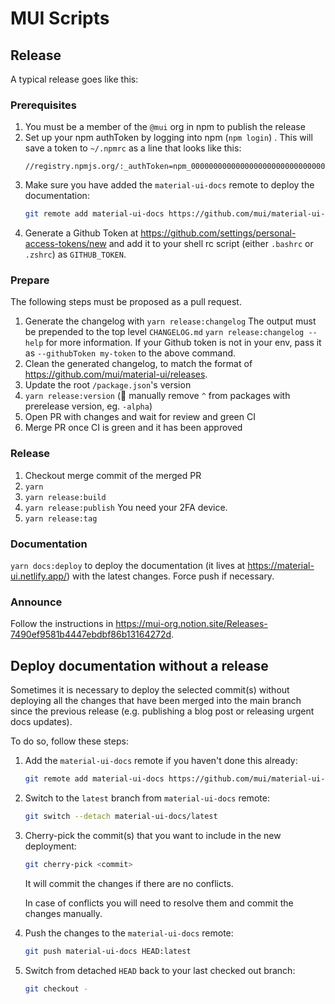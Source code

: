 # MUI Scripts

## Release

A typical release goes like this:

### Prerequisites

1. You must be a member of the `@mui` org in npm to publish the release
2. Set up your npm authToken by logging into npm (`npm login`) . This will save a token to `~/.npmrc` as a line that looks
   like this:
   ```text
   //registry.npmjs.org/:_authToken=npm_000000000000000000000000000000000000
   ```
3. Make sure you have added the `material-ui-docs` remote to deploy the documentation:
   ```sh
   git remote add material-ui-docs https://github.com/mui/material-ui-docs.git
   ```
4. Generate a Github Token at https://github.com/settings/personal-access-tokens/new and add it to your shell rc script (either `.bashrc` or `.zshrc`) as `GITHUB_TOKEN`.

### Prepare

The following steps must be proposed as a pull request.

1. Generate the changelog with `yarn release:changelog`
   The output must be prepended to the top level `CHANGELOG.md`
   `yarn release:changelog --help` for more information. If your Github token is not in your env, pass it as `--githubToken my-token` to the above command.
2. Clean the generated changelog, to match the format of https://github.com/mui/material-ui/releases.
3. Update the root `/package.json`'s version
4. `yarn release:version` (🔔 manually remove `^` from packages with prerelease version, eg. `-alpha`)
5. Open PR with changes and wait for review and green CI
6. Merge PR once CI is green and it has been approved

### Release

1. Checkout merge commit of the merged PR
2. `yarn`
3. `yarn release:build`
4. `yarn release:publish`
   You need your 2FA device.
5. `yarn release:tag`

### Documentation

`yarn docs:deploy` to deploy the documentation (it lives at https://material-ui.netlify.app/) with the latest changes.
Force push if necessary.

### Announce

Follow the instructions in https://mui-org.notion.site/Releases-7490ef9581b4447ebdbf86b13164272d.

## Deploy documentation without a release

Sometimes it is necessary to deploy the selected commit(s) without
deploying all the changes that have been merged into the main branch
since the previous release (e.g. publishing a blog post or releasing
urgent docs updates).

To do so, follow these steps:

1. Add the `material-ui-docs` remote if you haven't done this already:

   ```sh
   git remote add material-ui-docs https://github.com/mui/material-ui-docs.git
   ```

2. Switch to the `latest` branch from `material-ui-docs` remote:

   ```sh
   git switch --detach material-ui-docs/latest
   ```

3. Cherry-pick the commit(s) that you want to include in the new deployment:

   ```sh
   git cherry-pick <commit>
   ```

   It will commit the changes if there are no conflicts.

   In case of conflicts you will need to resolve them and commit the changes manually.

4. Push the changes to the `material-ui-docs` remote:

   ```sh
   git push material-ui-docs HEAD:latest
   ```

5. Switch from detached `HEAD` back to your last checked out branch:

   ```sh
   git checkout -
   ```
